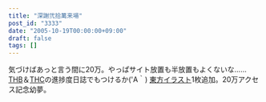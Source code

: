 ```yaml
---
title: "深謝弐拾萬来場"
post_id: "3333"
date: "2005-10-19T00:00:00+09:00"
draft: false
tags: []
---
```



気づけばあっと言う間に20万。やっぱサイト放置も半放置もよくないな……[THB](/tag/thb)＆[THC](/!/thC/)の進捗度日誌でもつけるか('A｀) [東方イラスト](/3336)1枚追加。20万アクセス記念幼夢。
